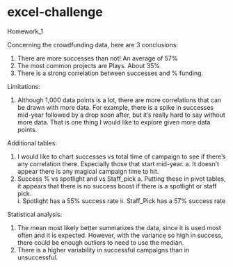 # excel-challenge
Homework_1

Concerning the crowdfunding data, here are 3 conclusions:
  1)	There are more successes than not!  An average of 57%
  2)	The most common projects are Plays.  About 35%
  3)	There is a strong correlation between successes and % funding.

Limitations:
  1)	Although 1,000 data points is a lot, there are more correlations that can be drawn with more data.  For example, there is a spike in successes mid-year followed by a drop soon after, but it’s really hard to say without more data.  That is one thing I would like to explore given more data points.

Additional tables:
  1)	I would like to chart successes vs total time of campaign to see if there’s any correlation there.  Especially those that start mid-year.
    a.	It doesn’t appear there is any magical campaign time to hit.
  2)	Success % vs spotlight and vs Staff_pick
    a.	Putting these in pivot tables, it appears that there is no success boost if there is a spotlight or staff pick.  
      i.	Spotlight has a 55% success rate
      ii.	Staff_Pick has a 57% success rate

Statistical analysis:
  1)	The mean most likely better summarizes the data, since it is used most often and it is expected.  However, with the variance so high in success, there could be enough outliers to need to use the median.
  2)	There is a higher variability in successful campaigns than in unsuccessful.
